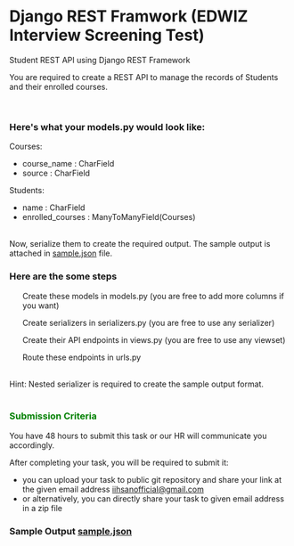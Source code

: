 # Django REST Framwork (EDWIZ Interview Screening Test)
Student REST API using Django REST Framework

You are required to create a REST API to manage the records of Students and their enrolled courses.

<br>
<h3>Here's what your models.py would look like:</h3>

Courses:
  + course_name : CharField
  + source : CharField

Students:
  + name : CharField
  + enrolled_courses : ManyToManyField(Courses)


<br>
Now, serialize them to create the required output. The sample output is attached in <a href="https://github.com/iihsan/Django-REST-Task/blob/main/sample.json">sample.json</a> file.

<br>
<h3>Here are the some steps</h3>
  <ul>Create these models in models.py (you are free to add more columns if you want)</ul>
  <ul>Create serializers in serializers.py (you are free to use any serializer)</ul>
  <ul>Create their API endpoints in views.py (you are free to use any viewset)</ul>
  <ul>Route these endpoints in urls.py</ul>

<br>
Hint: Nested serializer is required to create the sample output format.


<br>
<br>

<h3 style="color:green">Submission Criteria</h3>
You have 48 hours to submit this task or our HR will communicate you accordingly.

After completing your task, you will be required to submit it:
+ you can upload your task to public git repository and share your link at the given email address <a href="mailto:iihsanofficial@gmail.com
">iihsanofficial@gmail.com</a>
+ or alternatively, you can directly share your task to given email address in a zip file

<h3>Sample Output <a href="https://github.com/iihsan/Django-REST-Task/blob/main/sample.json">sample.json</a></h3>
